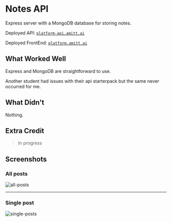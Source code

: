 # Notes API

Express server with a MongoDB database for storing notes.

Deployed API: [`platform-api.amitt.ai`](https://platform-api.amitt.ai)

Deployed FrontEnd: [`platform.amitt.ai`](https://platform.amitt.ai)

## What Worked Well

Express and MongoDB are straightforward to use.

Another student had issues with their api starterpack but the same never occurred for me.

## What Didn't

Nothing.

## Extra Credit

> In progress

## Screenshots

### All posts

![all-posts](assets/all-posts.png)

---

### Single post

![single-posts](assets/single-post.png)

